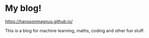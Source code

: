 # My blog!

https://hanssonmagnus.github.io/

This is a blog for machine learning, maths, coding and other fun stuff.
